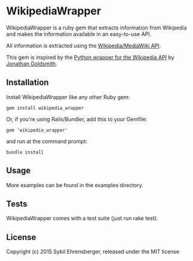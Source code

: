 WikipediaWrapper
========

WikipediaWrapper is a ruby gem that extracts information
from Wikipedia and makes the information available in an easy-to-use API.

All information is extracted using the [Wikipedia/MediaWiki API](https://en.wikipedia.org/w/api.php).

This gem is inspired by the [Python wrapper for the Wikipedia API](https://github.com/goldsmith/Wikipedia) by [Jonathan Goldsmith](https://github.com/goldsmith).


Installation
------------

Install WikipediaWrapper like any other Ruby gem:

    gem install wikipedia_wrapper

Or, if you're using Rails/Bundler, add this to your Gemfile:

    gem 'wikipedia_wrapper'

and run at the command prompt:

    bundle install


Usage
------------

More examples can be found in the examples directory.


Tests
------------

WikipediaWrapper comes with a test suite (just run rake test).


License
-----------

Copyright (c) 2015 Sybil Ehrensberger, released under the MIT license
